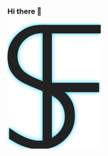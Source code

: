 ### Hi there 👋
<a>
  <img src="https://github.com/sagdish/sagdish/blob/main/logo.svg"/>
</a>
<!--
**sagdish/sagdish** is a ✨ _special_ ✨ repository because its `README.md` (this file) appears on your GitHub profile.
<a href="https://soeren.codes/" target="_blank">
  <img src="https://github.com/CER10TY/CER10TY/blob/master/sjlogo-anim.svg">
</a>


Here are some ideas to get you started:

- 🔭 I’m currently working on ...
- 🌱 I’m currently learning ...
- 👯 I’m looking to collaborate on ...
- 🤔 I’m looking for help with ...
- 💬 Ask me about ...
- 📫 How to reach me: ...
- 😄 Pronouns: ...
- ⚡ Fun fact: ...
-->
